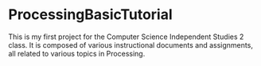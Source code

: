 # ProcessingBasicTutorial

This is my first project for the Computer Science Independent Studies 2 class. It is composed of various instructional documents and assignments, all related to various topics in Processing.

